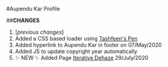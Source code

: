 #Aupendu Kar Profile


##**CHANGES**

1. [_previous changes_]
2. Added a CSS based loader using [Tashfeen's Pen](https://codepen.io/tashfene/pen/raEqrJ)
3. Added hyperlink to Aupendu Kar in footer on 07/May/2020
4. Added JS to update copyright year automatically
5.  :sparkles: NEW  :sparkles: Added Page [Iterative Dehaze](https://aupendu.github.io/iterative-dehaze.html) 29/July/2020


